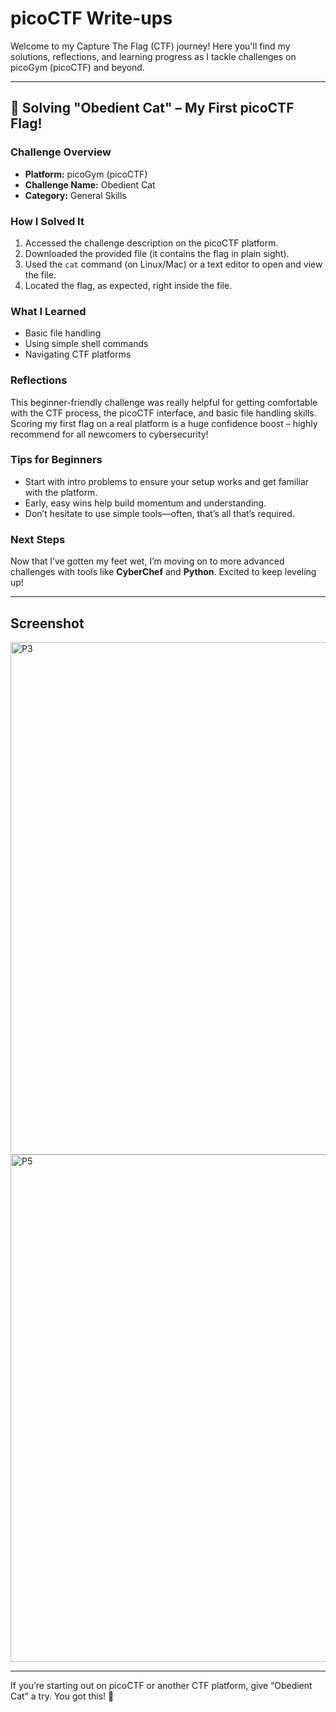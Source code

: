 # picoCTF Write-ups

Welcome to my Capture The Flag (CTF) journey! Here you'll find my solutions, reflections, and learning progress as I tackle challenges on picoGym (picoCTF) and beyond.

---

## 🚩 Solving "Obedient Cat" – My First picoCTF Flag!

### Challenge Overview

- **Platform:** picoGym (picoCTF)
- **Challenge Name:** Obedient Cat
- **Category:** General Skills

### How I Solved It

1. Accessed the challenge description on the picoCTF platform.
2. Downloaded the provided file (it contains the flag in plain sight).
3. Used the `cat` command (on Linux/Mac) or a text editor to open and view the file.
4. Located the flag, as expected, right inside the file.

### What I Learned

- Basic file handling
- Using simple shell commands
- Navigating CTF platforms

### Reflections

This beginner-friendly challenge was really helpful for getting comfortable with the CTF process, the picoCTF interface, and basic file handling skills. Scoring my first flag on a real platform is a huge confidence boost – highly recommend for all newcomers to cybersecurity!

### Tips for Beginners

- Start with intro problems to ensure your setup works and get familiar with the platform.
- Early, easy wins help build momentum and understanding.
- Don’t hesitate to use simple tools—often, that’s all that’s required.

### Next Steps

Now that I’ve gotten my feet wet, I’m moving on to more advanced challenges with tools like **CyberChef** and **Python**. Excited to keep leveling up!

---

## Screenshot

<img width="1440" height="820" alt="P3" src="https://github.com/user-attachments/assets/be94b893-b690-41e5-9db5-d5ebaa383399" />

<img width="1411" height="812" alt="P5" src="https://github.com/user-attachments/assets/1ff2852d-c330-4357-b180-e472cb7f6f0f" />


---

If you’re starting out on picoCTF or another CTF platform, give “Obedient Cat” a try. You got this! 🐾
